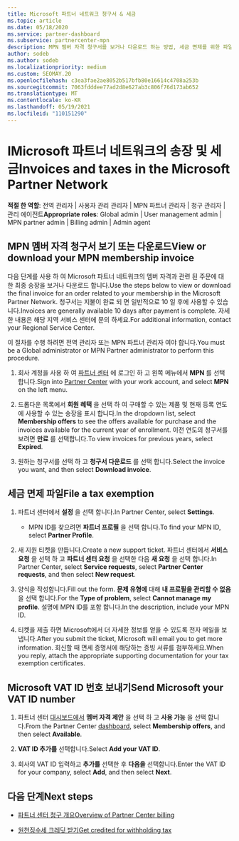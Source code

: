 ```yaml
---
title: Microsoft 파트너 네트워크 청구서 & 세금
ms.topic: article
ms.date: 05/18/2020
ms.service: partner-dashboard
ms.subservice: partnercenter-mpn
description: MPN 멤버 자격 청구서를 보거나 다운로드 하는 방법, 세금 면제를 위한 파일 방법 및 Microsoft VAT ID 번호를 보내는 방법에 대해 알아봅니다.
author: sodeb
ms.author: sodeb
ms.localizationpriority: medium
ms.custom: SEOMAY.20
ms.openlocfilehash: c3ea3fae2ae8052b517bfb80e16614c4708a253b
ms.sourcegitcommit: 7063fdddee77ad2d8e627ab3c806f76d173ab652
ms.translationtype: MT
ms.contentlocale: ko-KR
ms.lasthandoff: 05/19/2021
ms.locfileid: "110151290"
---
```

# <a name="invoices-and-taxes-in-the-microsoft-partner-network"></a><span data-ttu-id="b74fd-103">IMicrosoft 파트너 네트워크의 송장 및 세금</span><span class="sxs-lookup"><span data-stu-id="b74fd-103">Invoices and taxes in the Microsoft Partner Network</span></span>

<span data-ttu-id="b74fd-104">**적절 한 역할**: 전역 관리자 | 사용자 관리 관리자 | MPN 파트너 관리자 | 청구 관리자 | 관리 에이전트</span><span class="sxs-lookup"><span data-stu-id="b74fd-104">**Appropriate roles**: Global admin | User management admin | MPN partner admin | Billing admin | Admin agent</span></span>

## <a name="view-or-download-your-mpn-membership-invoice"></a><span data-ttu-id="b74fd-105">MPN 멤버 자격 청구서 보기 또는 다운로드</span><span class="sxs-lookup"><span data-stu-id="b74fd-105">View or download your MPN membership invoice</span></span>

<span data-ttu-id="b74fd-106">다음 단계를 사용 하 여 Microsoft 파트너 네트워크의 멤버 자격과 관련 된 주문에 대 한 최종 송장을 보거나 다운로드 합니다.</span><span class="sxs-lookup"><span data-stu-id="b74fd-106">Use the steps below to view or download the final invoice for an order related to your membership in the Microsoft Partner Network.</span></span> <span data-ttu-id="b74fd-107">청구서는 지불이 완료 되 면 일반적으로 10 일 후에 사용할 수 있습니다.</span><span class="sxs-lookup"><span data-stu-id="b74fd-107">Invoices are generally available 10 days after payment is complete.</span></span> <span data-ttu-id="b74fd-108">자세한 내용은 해당 지역 서비스 센터에 문의 하세요.</span><span class="sxs-lookup"><span data-stu-id="b74fd-108">For additional information, contact your Regional Service Center.</span></span>  

<span data-ttu-id="b74fd-109">이 절차를 수행 하려면 전역 관리자 또는 MPN 파트너 관리자 여야 합니다.</span><span class="sxs-lookup"><span data-stu-id="b74fd-109">You must be a Global administrator or MPN Partner administrator to perform this procedure.</span></span> 

1.  <span data-ttu-id="b74fd-110">회사 계정을 사용 하 여 [파트너 센터](https://partner.microsoft.com/dashboard/home) 에 로그인 하 고 왼쪽 메뉴에서 **MPN** 를 선택 합니다.</span><span class="sxs-lookup"><span data-stu-id="b74fd-110">Sign into [Partner Center](https://partner.microsoft.com/dashboard/home) with your work account, and select **MPN** on the left menu.</span></span>

4.  <span data-ttu-id="b74fd-111">드롭다운 목록에서 **회원 혜택** 을 선택 하 여 구매할 수 있는 제품 및 현재 등록 연도에 사용할 수 있는 송장을 표시 합니다.</span><span class="sxs-lookup"><span data-stu-id="b74fd-111">In the dropdown list, select **Membership offers** to see the offers available for purchase and the invoices available for the current year of enrollment.</span></span> <span data-ttu-id="b74fd-112">이전 연도의 청구서를 보려면 **만료** 를 선택합니다.</span><span class="sxs-lookup"><span data-stu-id="b74fd-112">To view invoices for previous years, select **Expired**.</span></span>

6.  <span data-ttu-id="b74fd-113">원하는 청구서를 선택 하 고 **청구서 다운로드** 를 선택 합니다.</span><span class="sxs-lookup"><span data-stu-id="b74fd-113">Select the invoice you want, and then select **Download invoice**.</span></span> 

## <a name="file-a-tax-exemption"></a><span data-ttu-id="b74fd-114">세금 면제 파일</span><span class="sxs-lookup"><span data-stu-id="b74fd-114">File a tax exemption</span></span>

1.  <span data-ttu-id="b74fd-115">파트너 센터에서 **설정** 을 선택 합니다.</span><span class="sxs-lookup"><span data-stu-id="b74fd-115">In Partner Center, select **Settings**.</span></span>
    - <span data-ttu-id="b74fd-116">MPN ID를 찾으려면 **파트너 프로필** 을 선택 합니다.</span><span class="sxs-lookup"><span data-stu-id="b74fd-116">To find your MPN ID, select **Partner Profile**.</span></span>

2.  <span data-ttu-id="b74fd-117">새 지원 티켓을 만듭니다.</span><span class="sxs-lookup"><span data-stu-id="b74fd-117">Create a new support ticket.</span></span> <span data-ttu-id="b74fd-118">파트너 센터에서 **서비스 요청** 을 선택 하 고 **파트너 센터 요청** 을 선택한 다음 **새 요청** 을 선택 합니다.</span><span class="sxs-lookup"><span data-stu-id="b74fd-118">In Partner Center, select **Service requests**, select **Partner Center requests**, and then select **New request**.</span></span>

3.  <span data-ttu-id="b74fd-119">양식을 작성합니다.</span><span class="sxs-lookup"><span data-stu-id="b74fd-119">Fill out the form.</span></span> <span data-ttu-id="b74fd-120">**문제 유형에** 대해 **내 프로필을 관리할 수 없음** 을 선택 합니다.</span><span class="sxs-lookup"><span data-stu-id="b74fd-120">For the **Type of problem**, select **Cannot manage my profile**.</span></span> <span data-ttu-id="b74fd-121">설명에 MPN ID를 포함 합니다.</span><span class="sxs-lookup"><span data-stu-id="b74fd-121">In the description, include your MPN ID.</span></span>

4.  <span data-ttu-id="b74fd-122">티켓을 제출 하면 Microsoft에서 더 자세한 정보를 얻을 수 있도록 전자 메일을 보냅니다.</span><span class="sxs-lookup"><span data-stu-id="b74fd-122">After you submit the ticket, Microsoft will email you to get more information.</span></span> <span data-ttu-id="b74fd-123">회신할 때 면세 증명서에 해당하는 증빙 서류를 첨부하세요.</span><span class="sxs-lookup"><span data-stu-id="b74fd-123">When you reply, attach the appropriate supporting documentation for your tax exemption certificates.</span></span>

## <a name="send-microsoft-your-vat-id-number"></a><span data-ttu-id="b74fd-124">Microsoft VAT ID 번호 보내기</span><span class="sxs-lookup"><span data-stu-id="b74fd-124">Send Microsoft your VAT ID number</span></span>

1.  <span data-ttu-id="b74fd-125">파트너 센터 [대시보드에서](https://partner.microsoft.com/dashboard/home) **멤버 자격 제안** 을 선택 하 고 **사용 가능** 을 선택 합니다.</span><span class="sxs-lookup"><span data-stu-id="b74fd-125">From the Partner Center [dashboard](https://partner.microsoft.com/dashboard/home), select **Membership offers**, and then select **Available**.</span></span> 

2.  <span data-ttu-id="b74fd-126">**VAT ID 추가를** 선택합니다.</span><span class="sxs-lookup"><span data-stu-id="b74fd-126">Select **Add your VAT ID**.</span></span> 

3.  <span data-ttu-id="b74fd-127">회사의 VAT ID 입력하고 **추가를** 선택한 후 **다음을** 선택합니다.</span><span class="sxs-lookup"><span data-stu-id="b74fd-127">Enter the VAT ID for your company, select **Add**, and then select **Next**.</span></span> 

## <a name="next-steps"></a><span data-ttu-id="b74fd-128">다음 단계</span><span class="sxs-lookup"><span data-stu-id="b74fd-128">Next steps</span></span>

- [<span data-ttu-id="b74fd-129">파트너 센터 청구 개요</span><span class="sxs-lookup"><span data-stu-id="b74fd-129">Overview of Partner Center billing</span></span>](billing-basics.md)

- [<span data-ttu-id="b74fd-130">원천징수세 크레딧 받기</span><span class="sxs-lookup"><span data-stu-id="b74fd-130">Get credited for withholding tax</span></span>](withholding-tax-credit-form.md)